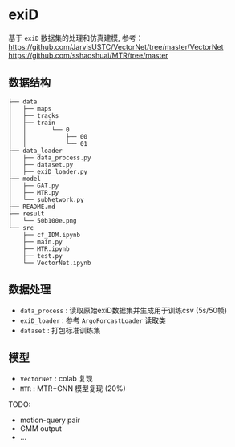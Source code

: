 # exiD
基于   `exiD`  数据集的处理和仿真建模, 参考：
https://github.com/JarvisUSTC/VectorNet/tree/master/VectorNet
https://github.com/sshaoshuai/MTR/tree/master 

## 数据结构
```
├── data    
│   ├── maps    
│   ├── tracks    
│   ├── train                     
│   │       └── 0    
│   │           ├── 00            
│   │           └── 01               
├── data_loader                  
│   ├── data_process.py                   
│   ├── dataset.py                 
│   ├── exiD_loader.py                    
├── model                  
│   ├── GAT.py              
│   ├── MTR.py                  
│   └── subNetwork.py                     
├── README.md                   
├── result              
│   └── 50b100e.png                
└── src                 
    ├── cf_IDM.ipynb                                      
    ├── main.py      
    ├── MTR.ipynb                
    ├── test.py                    
    └── VectorNet.ipynb                

 ```                     

## 数据处理
- `data_process` :  读取原始exiD数据集并生成用于训练csv (5s/50帧)
- `exiD_loader` :  参考 `ArgoForcastLoader` 读取类
- `dataset` :  打包标准训练集

                                             
 ## 模型
- `VectorNet` : colab 复现 
- `MTR` : MTR+GNN 模型复现 (20%)
                                  
                            
TODO:
- motion-query pair
- GMM output
- ...


